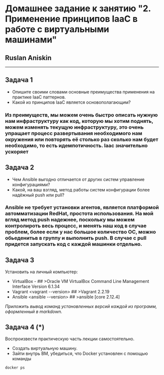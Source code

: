 

# Домашнее задание к занятию "2. Применение принципов IaaC в работе с виртуальными машинами"

## Ruslan Aniskin

---

## Задача 1

- Опишите своими словами основные преимущества применения на практике IaaC паттернов.
- Какой из принципов IaaC является основополагающим?

### Из преимуществ, мы можем очень быстро описать нужную нам инфраструктуру как код, которую мы хотим поднять, можем изменять текущую инфраструктуру, это очень упращает процесс развертывания необходимого нам окружения или повторять её столько раз сколько нам будет необходимо, то есть идемпотичность. Iaac значительно ускоряет 

## Задача 2

- Чем Ansible выгодно отличается от других систем управление конфигурациями? 
- Какой, на ваш взгляд, метод работы систем конфигурации более надёжный push или pull?

### Ansible не требует установки агентов, является платформой автомматизации RedHat, простота использования. На мой вгляд метод push надежнее, поскольку мы можем контролироть весь процесс, и менять наш код в случае проблем, более если у нас большое количество ОС, можно обьеденитьв в группу и выполнить push. В случае с pull придется запускать код с каждой машинки отдельно. 

## Задача 3

Установить на личный компьютер:

- VirtualBox - <vboxmanage> ## >Oracle VM VirtualBox Command Line Management Interface Version 6.1.34
- Vagrant  <vagrant --version>  ## >Vagrant 2.2.19
- Ansible <sudo apt install ansible>  <ansible --version>  ## >ansible [core 2.12.4]



*Приложить вывод команд установленных версий каждой из программ, оформленный в markdown.*

## Задача 4 (*)

Воспроизвести практическую часть лекции самостоятельно.

- Создать виртуальную машину.
- Зайти внутрь ВМ, убедиться, что Docker установлен с помощью команды
```
docker ps
```
